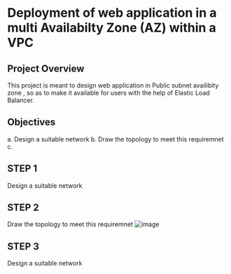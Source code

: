 # Deployment  of web application in a multi Availabilty Zone (AZ) within a VPC
## Project Overview 
This project is meant to design web application  in Public subnet  availibity zone , so as to make it available for users with the help of Elastic Load Balancer.
## Objectives 
a. Design a suitable network 
b. Draw the topology to meet this requiremnet
c. 
## STEP 1
Design a suitable network

## STEP 2
Draw the topology to meet this requiremnet
![image](https://github.com/user-attachments/assets/c5399f1a-ca79-41f5-beba-54ce460677fc)


## STEP 3
Design a suitable network

